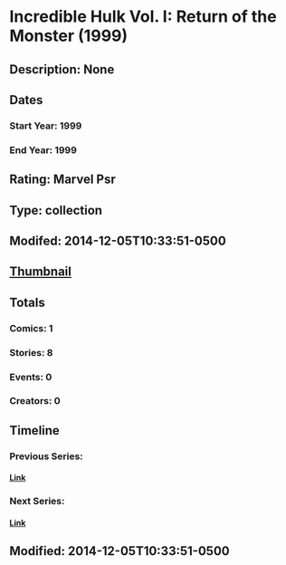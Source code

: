 # Incredible Hulk Vol. I: Return of the Monster (1999)
## Description: None
## Dates
### Start Year: 1999
### End Year: 1999
## Rating: Marvel Psr
## Type: collection
## Modifed: 2014-12-05T10:33:51-0500
## [Thumbnail](http://i.annihil.us/u/prod/marvel/i/mg/c/30/4bc66f07d24db.jpg)
## Totals
### Comics: 1
### Stories: 8
### Events: 0
### Creators: 0
## Timeline
### Previous Series: 
#### [Link]()
### Next Series: 
#### [Link]()
## Modified: 2014-12-05T10:33:51-0500